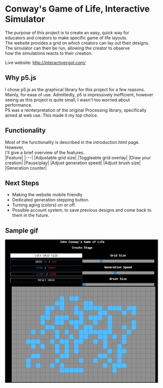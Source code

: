 # Conway's Game of Life, Interactive Simulator
The purpose of this project is to create an easy, quick way for\
educators and creators to make specific game of life layouts.\
The website provides a grid on which creators can lay out their designs.\
The simulator can then be run, allowing the creator to observe\
how the simulations reacts to their creation.

Live website: http://interactivecgol.com/

## Why p5.js
I chose p5.js as the graphical library for this project for a few reasons.\
Mainly, for ease of use. Admittedly, p5 is impressively inefficient, however\
seeing as this project is quite small, I wasn't too worried about performance.\
P5 was a reinterpretation of the original Processing library, specifically\
aimed at web use. This made it my top choice.

## Functionality
Most of the functionality is described in the introduction.html page. However,\
I'll give a brief overview of the features.\
|Feature|
|---|
|Adjustable grid size|
|Toggleable grid overlay|
|Draw your creation|
|Pause/play|
|Adjust generation speed|
|Adjust brush size|
|Generation counter|

## Next Steps
- Making the website mobile friendly.
- Dedicated generation stepping button. 
- Turning aging (colors) on or off. 
- Possible account system, to save previous designs
and come back to them in the future.

## Sample gif

![](sample.gif)
